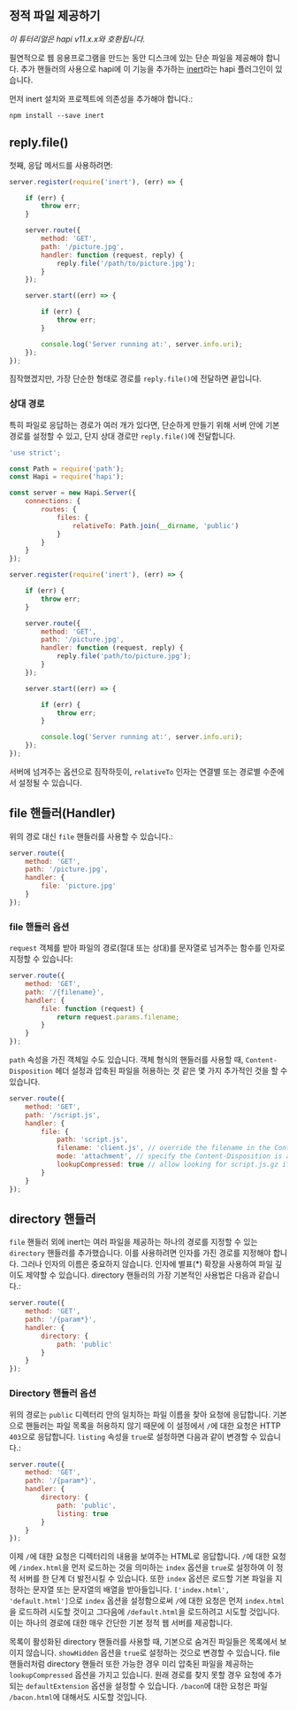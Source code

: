 ## 정적 파일 제공하기

_이 튜터리얼은 hapi v11.x.x와 호환됩니다._

필연적으로 웹 응용프로그램을 만드는 동안 디스크에 있는 단순 파일을 제공해야 합니다. 추가 핸들러의 사용으로 hapi에 이 기능을 추가하는 [inert](https://github.com/hapijs/inert)라는 hapi 플러그인이 있습니다.

먼저 inert 설치와 프로젝트에 의존성을 추가해야 합니다.:

`npm install --save inert`

## reply.file()

첫째, 응답 메서드를 사용하려면:

```javascript
server.register(require('inert'), (err) => {

    if (err) {
        throw err;
    }

    server.route({
        method: 'GET',
        path: '/picture.jpg',
        handler: function (request, reply) {
            reply.file('/path/to/picture.jpg');
        }
    });

    server.start((err) => {

        if (err) {
            throw err;
        }

        console.log('Server running at:', server.info.uri);
    });
});
```

짐작했겠지만, 가장 단순한 형태로 경로를 `reply.file()`에 전달하면 끝입니다.

### 상대 경로

특히 파일로 응답하는 경로가 여러 개가 있다면, 단순하게 만들기 위해 서버 안에 기본 경로를 설정할 수 있고, 단지 상대 경로만 `reply.file()`에 전달합니다.  

```javascript
'use strict';

const Path = require('path');
const Hapi = require('hapi');

const server = new Hapi.Server({
    connections: {
        routes: {
            files: {
                relativeTo: Path.join(__dirname, 'public')
            }
        }
    }
});

server.register(require('inert'), (err) => {

    if (err) {
        throw err;
    }

    server.route({
        method: 'GET',
        path: '/picture.jpg',
        handler: function (request, reply) {
            reply.file('path/to/picture.jpg');
        }
    });

    server.start((err) => {

        if (err) {
            throw err;
        }

        console.log('Server running at:', server.info.uri);
    });
});
```

서버에 넘겨주는 옵션으로 짐작하듯이, `relativeTo` 인자는 연결별 또는 경로별 수준에서 설정될 수 있습니다.

## file 핸들러(Handler)

위의 경로 대신 `file` 핸들러를 사용할 수 있습니다.:

```javascript
server.route({
    method: 'GET',
    path: '/picture.jpg',
    handler: {
        file: 'picture.jpg'
    }
});
```

### file 핸들러 옵션

`request` 객체를 받아 파일의 경로(절대 또는 상대)를 문자열로 넘겨주는 함수를 인자로 지정할 수 있습니다: 

```javascript
server.route({
    method: 'GET',
    path: '/{filename}',
    handler: {
        file: function (request) {
            return request.params.filename;
        }
    }
});
```

`path` 속성을 가진 객체일 수도 있습니다. 객체 형식의 핸들러를 사용할 때, `Content-Disposition` 헤더 설정과 압축된 파일을 허용하는 것 같은 몇 가지 추가적인 것을 할 수 있습니다.

```javascript
server.route({
    method: 'GET',
    path: '/script.js',
    handler: {
        file: {
            path: 'script.js',
            filename: 'client.js', // override the filename in the Content-Disposition header
            mode: 'attachment', // specify the Content-Disposition is an attachment
            lookupCompressed: true // allow looking for script.js.gz if the request allows it
        }
    }
});
```

## directory 핸들러

`file` 핸들러 외에 inert는 여러 파일을 제공하는 하나의 경로를 지정할 수 있는 `directory` 핸들러를 추가했습니다. 이를 사용하려면 인자를 가진 경로를 지정해야 합니다. 그러나 인자의 이름은 중요하지 않습니다. 인자에 별표(*) 확장을 사용하여 파일 깊이도 제약할 수 있습니다. directory 핸들러의 가장 기본적인 사용법은 다음과 같습니다.:

```javascript
server.route({
    method: 'GET',
    path: '/{param*}',
    handler: {
        directory: {
            path: 'public'
        }
    }
});
```

### Directory 핸들러 옵션

위의 경로는 `public` 디렉터리 안의 일치하는 파일 이름을 찾아 요청에 응답합니다. 기본으로 핸들러는 파일 목록을 허용하지 않기 때문에 이 설정에서 `/`에 대한 요청은 HTTP `403`으로 응답합니다. `listing` 속성을 `true`로 설정하면 다음과 같이 변경할 수 있습니다.:

```javascript
server.route({
    method: 'GET',
    path: '/{param*}',
    handler: {
        directory: {
            path: 'public',
            listing: true
        }
    }
});
```

이제 `/`에 대한 요청은 디렉터리의 내용을 보여주는 HTML로 응답합니다. `/`에 대한 요청에 `/index.html`을 먼저 로드하는 것을 의미하는 `index` 옵션을 `true`로 설정하여 이 정적 서버를 한 단계 더 발전시킬 수 있습니다. 또한 `index` 옵션은 로드할 기본 파일을 지정하는 문자열 또는 문자열의 배열을 받아들입니다. `['index.html', 'default.html']`으로 `index` 옵션을 설정함으로써 `/`에 대한 요청은 먼저 `index.html`을 로드하려 시도할 것이고 그다음에 `/default.html`을 로드하려고 시도할 것입니다. 이는 하나의 경로에 대한 매우 간단한 기본 정적 웹 서버를 제공합니다.  

목록이 활성화된 directory 핸들러를 사용할 때, 기본으로 숨겨진 파일들은 목록에서 보이지 않습니다. `showHidden` 옵션을 `true`로 설정하는 것으로 변경할 수 있습니다. file 핸들러처럼 directory 핸들러 또한 가능한 경우 미리 압축된 파일을 제공하는 `lookupCompressed` 옵션을 가지고 있습니다. 원래 경로를 찾지 못할 경우 요청에 추가되는 `defaultExtension` 옵션을 설정할 수 있습니다. `/bacon`에 대한 요청은 파일 `/bacon.html`에 대해서도 시도할 것입니다.